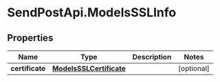 # SendPostApi.ModelsSSLInfo

## Properties

Name | Type | Description | Notes
------------ | ------------- | ------------- | -------------
**certificate** | [**ModelsSSLCertificate**](ModelsSSLCertificate.md) |  | [optional] 


